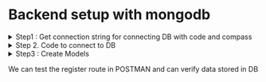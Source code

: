 # Backend setup with mongodb

<details>
  <summary>Step1 : Get connection string for connecting DB with code and compass </summary>

### Create Connection with MongoDB
Create Project - demo-connect-mongodb-with-node <br/> 
complete process of setup in mongodb website <br/>
and also create databse manually <br/>

### Add Data Option

- Create Database <br/>
database name: mernauth <br/>
collection name: users

- Note: We will need to URIs  <br/>
a. for connecting to compass   
b. for connecting to DB via code  

<ins>For Code : </ins> <br />
See Connect - Driver  
we will get below:  
> mongodb+srv://swatantrasinha15aug:password@demo-connection.zu17dyl.mongodb.net/?retryWrites=true&w=majority&appName=demo-connection

now in above string after  

*mongodb.net/* add the database name **mernauth**  and replace password (while coding and remove)

> mongodb+srv://swatantrasinha15aug:sinha@demo-connection.zu17dyl.mongodb.net/mernauth?retryWrites=true&w=majority&appName=demo-connection

put this in env file with  <br/>

```javascript
MONGO_URI= mongodb+srv://swatantrasinha15aug:sinha@demo-connection.zu17dyl.mongodb.net/mernauth?retryWrites=true&w=majority&appName=demo-connection
```

<ins>For Compass </ins>
See Connect - Compass
we will get below : <br/>
> mongodb+srv://swatantrasinha15aug:<password>@demo-connection.zu17dyl.mongodb.net/  

add this in compass and then we can access DB via compass <br/>


env file
--------
```javascript
NODE_ENV= development
PORT= 8000
MONGO_URI= mongodb+srv://swatantrasinha:sinha1508@mernauth.eatwkyd.mongodb.net/mernauth?retryWrites=true&w=majority
```

</details>

<details>
  <summary>Step 2. Code to connect to DB </summary>

- create new folder "config" inside "backend" folder
- create new file "db.js" inside the config folder

db.js
-----
```javascript
import mongoose from "mongoose";

const connectDB= async() => {
    try {
        const conn= await mongoose.connect(process.env.MONGO_URI);
        console.log(`Mongo DB connected : ${conn.connection.host}`);
    } catch (error) {
        console.error(`Error : ${error.message}`);
        process.exit(1);
    }
};
export default connectDB;
```
### Add this database configuration to server.js file

server.js
---------
```javascript
import connectDB from './config/db.js';
// before const app= express();
dotenv.config();
connectDB();
```

Now start server 
```bash
npm run server
```
We can see below in console: <br />
Server started on port :  8000  
Mongo DB connected : ac-s39bhze-shard-00-01.zu17dyl.mongodb.net


So now Database connection is done
</details>

<details>
  <summary>Step3 : Create Models  </summary>

Create folder "models" in "backend" folder
inside that create file "userModel.js"

userModel.js
------------
```javascript
import mongoose from "mongoose";
import bcrypt from 'bcryptjs'

const userSchema= mongoose.Schema(
    {
    name: {type: String, required: true},
    email: {type: String, required: true, unique: true},
    password: {type: String, required: true},
    },
    {
        timestamps: true
    });

const User= mongoose.model('User', userSchema);

export default User;
```
For this User model, we need user data from UI or postmon 
so in server.js after const app= express(); ==> we will add below 2 line to get user data in json format

---------------
```javascript
// after const app= express();
app.use(express.json());
app.use(express.urlencoded({extended:true}));
```
Note: 
- express.json() is a built express middleware that convert request body to JSON.
- express.urlencoded() just like express.json() converts request body to JSON, it also carries out some other
  functionalities like: converting form-data to JSON etc.

Now we need to use the UserModel in registerUser function inside userController.js

userController.js
-----------------

```javascript
import User from '../models/userModel.js';
const registerUser= asyncHandler(async (req, res) => {
    console.log('request body is : ', req.body);
    res.status(200).json({message: 'Register User'})
    //This will parse in json but since no data is entered it wil print {} in terminal
});
```

to send data in register request like username, password
In postman  go to body -> x-www-form-urlencoded
there is option to enter data in form of key value pair
key- name
value - swatantra sinha
Now if we hit URL we can see in console below : 
request body is :  { name: 'swatantra sinha' }

So now we can destructure name and other details and write our logic for registration
- Get name, email, password from req.body
- if user exists in DB, show error msg
- else create user and store the data in table users (collection- users) created earlier 

The complete code for function "registerUser" in userController.js is below :

userController.js
------------------

```javascript
const registerUser= asyncHandler(async (req, res) => {
    console.log('in regitration process');
    console.log('request body is : ', req.body);
    
    const {name, email, password}= req.body;
    const userExists= await User.findOne({email});
    if(userExists) {
        res.status(400);
        throw new Error('User already exists');
    }

    const user= await User.create({name, email, password});
    if(user) {
        res.status(201).json({
            _id: user._id,
            name: user.name,
            email: user.email
        })
    } else {
        res.status(400);
        throw new Error('Invalid  User Data')
    }
});
```
Now we need to use bcrypt to encrypt password before storing in DB
so in userModel.js just before - const User= mongoose.model('User', userSchema);
we will add code for bcrypt
there is function pre and post with schema that has callback functions
we will use pre here 
the complete code in userModel.js is below

userModel.js
-------------
```javascript
import mongoose from "mongoose";
import bcrypt from 'bcryptjs'

const userSchema= mongoose.Schema(
    {
    name: {type: String, required: true},
    email: {type: String, required: true, unique: true},
    password: {type: String, required: true},
    },
    {
        timestamps: true
    });

userSchema.pre('save', async function (next) {
    if(!this.isModified('password')) { // this refer to user
        next();
    }
    const salt= await bcrypt.genSalt(10);
    this.password= await bcrypt.hash(this.password, salt)

})
const User= mongoose.model('User', userSchema);

export default User;
```

</details>

We can test the register route in POSTMAN
and can verify data stored in DB 

